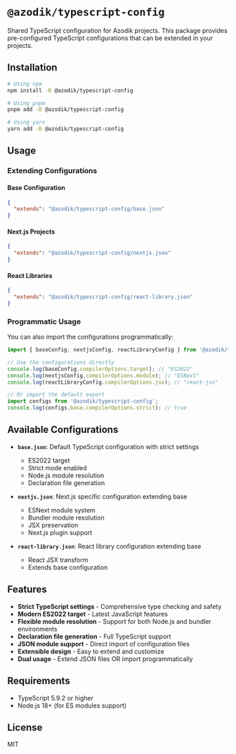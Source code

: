 # `@azodik/typescript-config`

Shared TypeScript configuration for Azodik projects. This package provides pre-configured TypeScript configurations that can be extended in your projects.

## Installation

```bash
# Using npm
npm install -D @azodik/typescript-config

# Using pnpm
pnpm add -D @azodik/typescript-config

# Using yarn
yarn add -D @azodik/typescript-config
```

## Usage

### Extending Configurations

#### Base Configuration

```json
{
  "extends": "@azodik/typescript-config/base.json"
}
```

#### Next.js Projects

```json
{
  "extends": "@azodik/typescript-config/nextjs.json"
}
```

#### React Libraries

```json
{
  "extends": "@azodik/typescript-config/react-library.json"
}
```

### Programmatic Usage

You can also import the configurations programmatically:

```typescript
import { baseConfig, nextjsConfig, reactLibraryConfig } from '@azodik/typescript-config';

// Use the configurations directly
console.log(baseConfig.compilerOptions.target); // "ES2022"
console.log(nextjsConfig.compilerOptions.module); // "ESNext"
console.log(reactLibraryConfig.compilerOptions.jsx); // "react-jsx"

// Or import the default export
import configs from '@azodik/typescript-config';
console.log(configs.base.compilerOptions.strict); // true
```

## Available Configurations

- **`base.json`**: Default TypeScript configuration with strict settings
  - ES2022 target
  - Strict mode enabled
  - Node.js module resolution
  - Declaration file generation
  
- **`nextjs.json`**: Next.js specific configuration extending base
  - ESNext module system
  - Bundler module resolution
  - JSX preservation
  - Next.js plugin support
  
- **`react-library.json`**: React library configuration extending base
  - React JSX transform
  - Extends base configuration

## Features

- **Strict TypeScript settings** - Comprehensive type checking and safety
- **Modern ES2022 target** - Latest JavaScript features
- **Flexible module resolution** - Support for both Node.js and bundler environments
- **Declaration file generation** - Full TypeScript support
- **JSON module support** - Direct import of configuration files
- **Extensible design** - Easy to extend and customize
- **Dual usage** - Extend JSON files OR import programmatically

## Requirements

- TypeScript 5.9.2 or higher
- Node.js 18+ (for ES modules support)

## License

MIT
